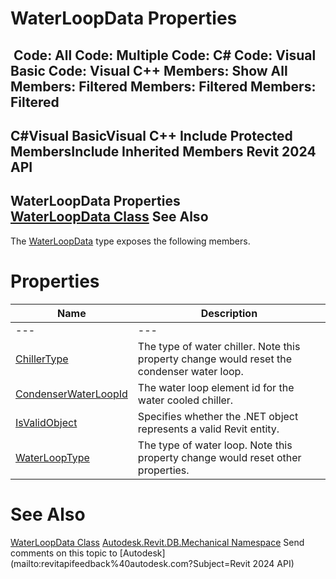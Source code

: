 # WaterLoopData Properties

﻿
 Code: All Code: Multiple Code: C# Code: Visual Basic Code: Visual C++  Members: Show All Members: Filtered Members: Filtered Members: Filtered   
---  
C#Visual BasicVisual C++
Include Protected MembersInclude Inherited Members
Revit 2024 API  
---  
WaterLoopData Properties  
[WaterLoopData Class](2860db31-4947-5332-27c2-fac4caf7cc12.md "WaterLoopData Class") See Also  
---  
The [WaterLoopData](2860db31-4947-5332-27c2-fac4caf7cc12.md "WaterLoopData Class") type exposes the following members.
# Properties
| Name | Description |
| --- | --- |
| --- | --- | --- |
| [ChillerType](5ce1f39f-01d5-a0d9-6fc5-6a9e8d5418f5.md "ChillerType Property") | The type of water chiller. Note this property change would reset the condenser water loop. |
| [CondenserWaterLoopId](b9ca47f2-86c4-b68b-ac68-2e1a34954c6b.md "CondenserWaterLoopId Property") | The water loop element id for the water cooled chiller. |
| [IsValidObject](11a7a9d6-377e-db3b-11be-27746dd3d5c9.md "IsValidObject Property") | Specifies whether the .NET object represents a valid Revit entity. |
| [WaterLoopType](39cb2ea0-55a7-b6c5-d8de-bea375d0c369.md "WaterLoopType Property") | The type of water loop. Note this property change would reset other properties. |

# See Also
[WaterLoopData Class](2860db31-4947-5332-27c2-fac4caf7cc12.md "WaterLoopData Class")
[Autodesk.Revit.DB.Mechanical Namespace](0eafd899-5912-56fd-94b1-d286156e26fc.md "Autodesk.Revit.DB.Mechanical Namespace")
Send comments on this topic to [Autodesk](mailto:revitapifeedback%40autodesk.com?Subject=Revit 2024 API)